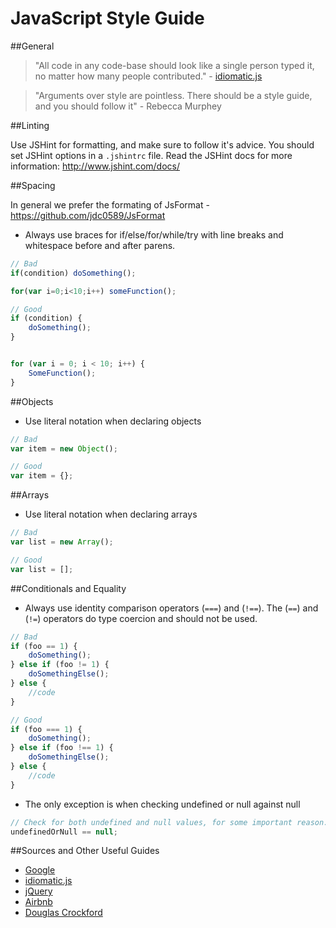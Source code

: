 JavaScript Style Guide
======================
##General

> "All code in any code-base should look like a single person typed it, no matter how many people contributed." - [idiomatic.js](https://github.com/rwaldron/idiomatic.js/#all-code-in-any-code-base-should-look-like-a-single-person-typed-it-no-matter-how-many-people-contributed)

> "Arguments over style are pointless. There should be a style guide, and you should follow it" - Rebecca Murphey

##Linting

Use JSHint for formatting, and make sure to follow it's advice. You should set JSHint options in a ```.jshintrc``` file. Read the JSHint docs for more information: http://www.jshint.com/docs/

##Spacing

In general we prefer the formating of JsFormat - https://github.com/jdc0589/JsFormat

* Always use braces for if/else/for/while/try with  line breaks and whitespace before and after parens.

```javascript
// Bad
if(condition) doSomething();

for(var i=0;i<10;i++) someFunction();

// Good 
if (condition) {
    doSomething();
}


for (var i = 0; i < 10; i++) {
    SomeFunction();
}
```

##Objects

* Use literal notation when declaring objects

```javascript
// Bad
var item = new Object();

// Good
var item = {};
```

##Arrays

* Use literal notation when declaring arrays

```javascript
// Bad
var list = new Array();

// Good
var list = [];
```

##Conditionals and Equality

* Always use identity comparison operators (```===```) and (```!==```). The (```==```) and (```!=```) operators do type coercion and should not be used. 

```javascript
// Bad
if (foo == 1) {
    doSomething();
} else if (foo != 1) {
    doSomethingElse();
} else {
    //code
}

// Good
if (foo === 1) {
    doSomething();
} else if (foo !== 1) {
    doSomethingElse();
} else {
    //code
}
```
* The only exception is when checking undefined or null against null

```javascript
// Check for both undefined and null values, for some important reason.
undefinedOrNull == null;
```

##Sources and Other Useful Guides
* [Google](https://google-styleguide.googlecode.com/svn/trunk/javascriptguide.xml)
* [idiomatic.js](https://github.com/rwaldron/idiomatic.js/)
* [jQuery](http://contribute.jquery.org/style-guide/js/)
* [Airbnb](https://github.com/airbnb/javascript)
* [Douglas Crockford](http://javascript.crockford.com/code.html)
